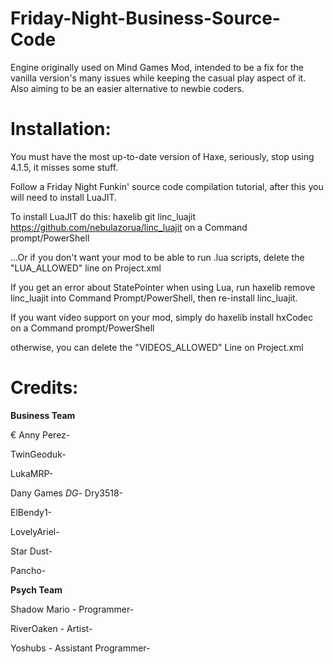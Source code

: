 # Friday-Night-Business-Source-Code

Engine originally used on Mind Games Mod, intended to be a fix for the vanilla version's many issues while keeping the casual play aspect of it. Also aiming to be an easier alternative to newbie coders.

# Installation:

You must have the most up-to-date version of Haxe, seriously, stop using 4.1.5, it misses some stuff.

Follow a Friday Night Funkin' source code compilation tutorial, after this you will need to install LuaJIT.

To install LuaJIT do this: haxelib git linc_luajit https://github.com/nebulazorua/linc_luajit on a Command prompt/PowerShell

...Or if you don't want your mod to be able to run .lua scripts, delete the "LUA_ALLOWED" line on Project.xml

If you get an error about StatePointer when using Lua, run haxelib remove linc_luajit into Command Prompt/PowerShell, then re-install linc_luajit.

If you want video support on your mod, simply do haxelib install hxCodec on a Command prompt/PowerShell

otherwise, you can delete the "VIDEOS_ALLOWED" Line on Project.xml

# Credits:

**Business Team**

€ Anny Perez-

TwinGeoduk-

LukaMRP-

Dany Games *DG*-
Dry3518-

ElBendy1-

LovelyAriel-

Star Dust-

Pancho-


**Psych Team**

Shadow Mario - Programmer-

RiverOaken - Artist-

Yoshubs - Assistant Programmer-

